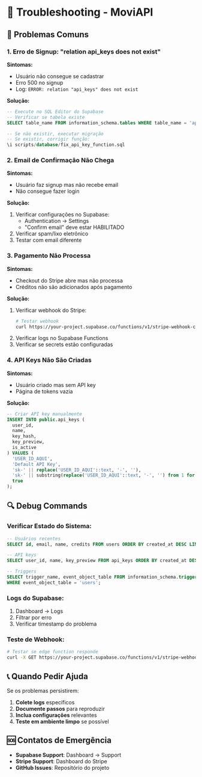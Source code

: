 # 🔧 Troubleshooting - MoviAPI

## 🚨 Problemas Comuns

### 1. **Erro de Signup: "relation api_keys does not exist"**

**Sintomas:**
- Usuário não consegue se cadastrar
- Erro 500 no signup
- Log: `ERROR: relation "api_keys" does not exist`

**Solução:**
```sql
-- Execute no SQL Editor do Supabase
-- Verificar se tabela existe
SELECT table_name FROM information_schema.tables WHERE table_name = 'api_keys';

-- Se não existir, executar migração
-- Se existir, corrigir função:
\i scripts/database/fix_api_key_function.sql
```

### 2. **Email de Confirmação Não Chega**

**Sintomas:**
- Usuário faz signup mas não recebe email
- Não consegue fazer login

**Solução:**
1. Verificar configurações no Supabase:
   - Authentication → Settings
   - "Confirm email" deve estar HABILITADO
2. Verificar spam/lixo eletrônico
3. Testar com email diferente

### 3. **Pagamento Não Processa**

**Sintomas:**
- Checkout do Stripe abre mas não processa
- Créditos não são adicionados após pagamento

**Solução:**
1. Verificar webhook do Stripe:
   ```bash
   # Testar webhook
   curl https://your-project.supabase.co/functions/v1/stripe-webhook-cli
   ```
2. Verificar logs no Supabase Functions
3. Verificar se secrets estão configuradas

### 4. **API Keys Não São Criadas**

**Sintomas:**
- Usuário criado mas sem API key
- Página de tokens vazia

**Solução:**
```sql
-- Criar API key manualmente
INSERT INTO public.api_keys (
  user_id,
  name,
  key_hash,
  key_preview,
  is_active
) VALUES (
  'USER_ID_AQUI',
  'Default API Key',
  'sk-' || replace('USER_ID_AQUI'::text, '-', ''),
  'sk-' || substring(replace('USER_ID_AQUI'::text, '-', '') from 1 for 8) || '...',
  true
);
```

## 🔍 Debug Commands

### **Verificar Estado do Sistema:**
```sql
-- Usuários recentes
SELECT id, email, name, credits FROM users ORDER BY created_at DESC LIMIT 5;

-- API keys
SELECT user_id, name, key_preview FROM api_keys ORDER BY created_at DESC LIMIT 5;

-- Triggers
SELECT trigger_name, event_object_table FROM information_schema.triggers 
WHERE event_object_table = 'users';
```

### **Logs do Supabase:**
1. Dashboard → Logs
2. Filtrar por erro
3. Verificar timestamp do problema

### **Teste de Webhook:**
```bash
# Testar se edge function responde
curl -X GET https://your-project.supabase.co/functions/v1/stripe-webhook-cli
```

## 📞 Quando Pedir Ajuda

Se os problemas persistirem:
1. **Colete logs** específicos
2. **Documente passos** para reproduzir
3. **Inclua configurações** relevantes
4. **Teste em ambiente limpo** se possível

## 🆘 Contatos de Emergência

- **Supabase Support**: Dashboard → Support
- **Stripe Support**: Dashboard do Stripe
- **GitHub Issues**: Repositório do projeto
